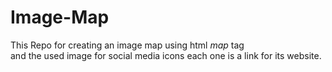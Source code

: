 # Image-Map
This Repo for creating an image map using html _map_ tag<br>
and the used image for social media icons each one is a link for its website.
